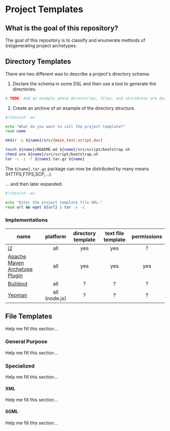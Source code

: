 Project Templates
=================

## What is the goal of this repository?
The goal of this repository is to classify and enumerate methods of (re)generating project archetypes.


## Directory Templates
There are two different was to describe a project's directory schema:

1. Declare the schema in some DSL and then use a tool to generate the directories.

  ```sh
  # TODO: Add an example where directories, files, and attributes are declared in some prescribed manner that other tools   parse and assemble.
  ```

2. Create an archive of an example of the directory structure.

  ```sh
  #!/bin/sh -eu

  echo "What do you want to call the project template?"
  read name

  mkdir -p ${name}/src/{main,test,script,doc}

  touch ${name}/README.md ${name}/src/script/bootstrap.sh
  chmod u+x ${name}/src/script/bootstrap.sh
  tar -c -z -f ${name}.tar.gz ${name}
  ```

The `${name}.tar.gz` package can now be distributed by many means (HTTPS,FTPS,SCP,…).

… and then later expanded:

```sh
#!/bin/sh -eu

echo "Enter the project template file URL:"
read url && wget ${url} | tar -x -z
```

### Implementations
| name | platform | directory template | text file template | permissions |
|------|:--------:|:------------------:|:------------------:|:-----------:|
| [j2](https://bitbucket.org/cavanaug/j2) | all | yes | yes | ? |
| [Apache Maven Archetype Plugin](https://maven.apache.org/archetype/maven-archetype-plugin/) | all | yes | yes | yes |
| [Buildout](http://www.buildout.org/) | all | ? | ? | ? |
| [Yeoman](http://yeoman.io/) | all (node.js) | ? | ? | ? |


## File Templates
  Help me fill this section…


### General Purpose
  Help me fill this section…


### Specialized
  Help me fill this section…


#### XML
  Help me fill this section…


#### SGML
  Help me fill this section…
